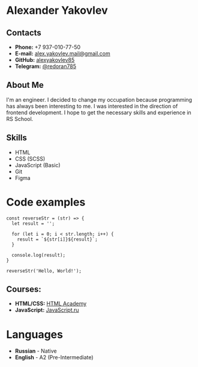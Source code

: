 # Alexander Yakovlev

## Contacts

- **Phone:** +7 937-010-77-50
- **E-mail:** [alex.yakovlev.mail@gmail.com](alex.yakovlev.mail@gmail.com)
- **GitHub:** [alexyakovlev85](https://github.com/alexyakovlev85)
- **Telegram:** [@redoran785](https://t.me/redoran785)

## About Me

I'm an engineer. I decided to change my occupation because programming has always been interesting to me. I was interested in the direction of frontend development. I hope to get the necessary skills and experience in RS School.

## Skills

- HTML
- CSS (SCSS)
- JavaScript (Basic)
- Git
- Figma

# Code examples

```
const reverseStr = (str) => {
  let result = '';

  for (let i = 0; i < str.length; i++) {
    result = `${str[i]}${result}`;
  }

  console.log(result);
}

reverseStr('Hello, World!');
```

## Courses:

- **HTML/CSS:** [HTML Academy](https://htmlacademy.ru/)
- **JavaScript:** [JavaScript.ru](https://learn.javascript.ru/)

# Languages

- **Russian** - Native
- **English** - A2 (Pre-Intermediate)
